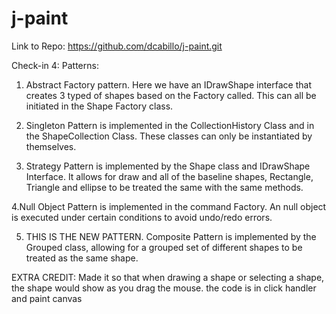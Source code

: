 # j-paint

Link to Repo: https://github.com/dcabillo/j-paint.git


Check-in 4:
Patterns: 
1. Abstract Factory pattern. Here we have an IDrawShape interface that creates 3 typed of shapes based on the Factory called. This can all be initiated in the Shape Factory class.

2. Singleton Pattern is implemented in the CollectionHistory Class and in the ShapeCollection Class. These classes can only be instantiated by themselves.

3. Strategy Pattern is implemented by the Shape class and IDrawShape Interface. It allows for draw and all of the baseline shapes, Rectangle, Triangle and ellipse to be treated the same with the same methods.

4.Null Object Pattern is implemented in the command Factory. An null object is executed under certain conditions to avoid undo/redo errors.

5. THIS IS THE NEW PATTERN. Composite Pattern is implemented by the Grouped class, allowing for a grouped set of different shapes to be treated as the same shape.


EXTRA CREDIT:
Made it so that when drawing a shape or selecting a shape, the shape would show as you drag the mouse. the code is in click handler and paint canvas


